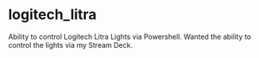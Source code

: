 # logitech_litra
Ability to control Logitech Litra Lights via Powershell. Wanted the ability to control the lights via my Stream Deck.
